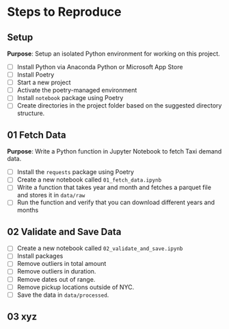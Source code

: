 # Steps to Reproduce

## Setup

**Purpose**: Setup an isolated Python environment for working on this project.

- [ ] Install Python via Anaconda Python or Microsoft App Store
- [ ] Install Poetry
- [ ] Start a new project
- [ ] Activate the poetry-managed environment
- [ ] Install `notebook` package using Poetry
- [ ] Create directories in the project folder based on the suggested directory structure.

## 01 Fetch Data

**Purpose**: Write a Python function in Jupyter Notebook to fetch Taxi demand data.

- [ ] Install the `requests` package using Poetry
- [ ] Create a new notebook called `01_fetch_data.ipynb`
- [ ] Write a function that takes year and month and fetches a parquet file and stores it in `data/raw`
- [ ] Run the function and verify that you can download different years and months

## 02 Validate and Save Data

- [ ] Create a new notebook called `02_validate_and_save.ipynb`
- [ ] Install packages
- [ ] Remove outliers in total amount
- [ ] Remove outliers in duration.
- [ ] Remove dates out of range.
- [ ] Remove pickup locations outside of NYC.
- [ ] Save the data in `data/processed`.

## 03 xyz
